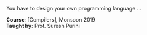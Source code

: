 You have to design your own programming language ...

**Course**: [Compilers], Monsoon 2019<br>
**Taught by**: Prof. Suresh Purini
